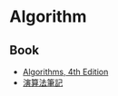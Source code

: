 # Algorithm

## Book

* [Algorithms, 4th Edition](http://algs4.cs.princeton.edu/home/)
* [演算法筆記](http://www.csie.ntnu.edu.tw/~u91029/)